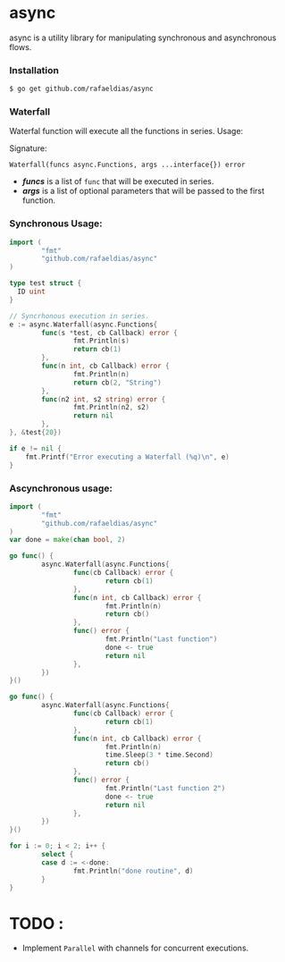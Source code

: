 # async

async is a utility library for manipulating synchronous and asynchronous flows.

### Installation

```bash
$ go get github.com/rafaeldias/async
```

### Waterfall
Waterfal function will execute all the functions in series. Usage:

Signature:
```
Waterfall(funcs async.Functions, args ...interface{}) error
```
- ***funcs*** is a list of `func` that will be executed in series.
- ***args*** is a list of optional parameters that will be passed to the first function.

### Synchronous Usage:
```go
import (
        "fmt"
        "github.com/rafaeldias/async"
)

type test struct {
  ID uint
}

// Syncrhonous execution in series.
e := async.Waterfall(async.Functions{
        func(s *test, cb Callback) error {
                fmt.Println(s)
                return cb(1)
        },
        func(n int, cb Callback) error {
                fmt.Println(n)
                return cb(2, "String")
        },
        func(n2 int, s2 string) error {
                fmt.Println(n2, s2)
                return nil
        },
}, &test{20})

if e != nil {
    fmt.Printf("Error executing a Waterfall (%q)\n", e)
}
```

### Ascynchronous usage:
```go
import (
        "fmt"
        "github.com/rafaeldias/async"
)
var done = make(chan bool, 2)

go func() {
        async.Waterfall(async.Functions{
                func(cb Callback) error {
                        return cb(1)
                },
                func(n int, cb Callback) error {
                        fmt.Println(n)
                        return cb()
                },
                func() error {
                        fmt.Println("Last function")
                        done <- true
                        return nil
                },
        })
}()

go func() {
        async.Waterfall(async.Functions{
                func(cb Callback) error {
                        return cb(1)
                },
                func(n int, cb Callback) error {
                        fmt.Println(n)
                        time.Sleep(3 * time.Second)
                        return cb()
                },
                func() error {
                        fmt.Println("Last function 2")
                        done <- true
                        return nil
                },
        })
}()

for i := 0; i < 2; i++ {
        select {
        case d := <-done:
                fmt.Println("done routine", d)
        }
}

```
# TODO :
- Implement `Parallel` with channels for concurrent executions.

